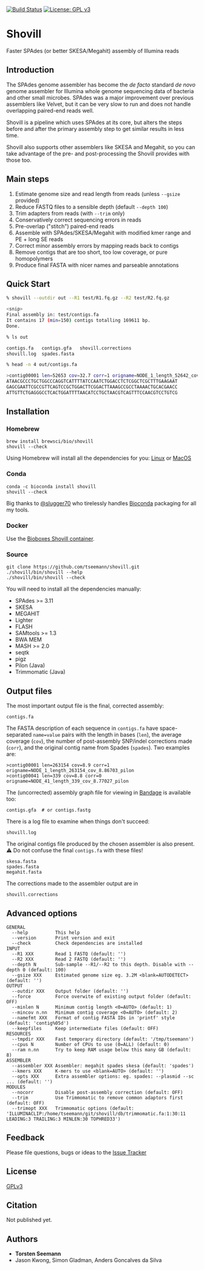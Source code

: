 [![Build Status](https://travis-ci.org/tseemann/shovill.svg?branch=master)](https://travis-ci.org/tseemann/shovill) [![License: GPL v3](https://img.shields.io/badge/License-GPL%20v3-blue.svg)](https://www.gnu.org/licenses/gpl-3.0) [](#lang-au)

# Shovill
Faster SPAdes (or better SKESA/Megahit) assembly of Illumina reads 

## Introduction

The SPAdes genome assembler has become the *de facto* standard *de novo* genome assembler
for Illumina whole genome sequencing data of bacteria and other small microbes. SPAdes
was a major improvement over previous assemblers like Velvet, but it can be very slow to run
and does not handle overlapping paired-end reads well.

Shovill is a pipeline which uses SPAdes at its core, but alters the steps before and after
the primary assembly step to get similar results in less time.

Shovill also supports other assemblers like SKESA and Megahit, so you can take advantage
of the pre- and post-processing the Shovill provides with those too.

## Main steps

1. Estimate genome size and read length from reads (unless `--gsize` provided)
2. Reduce FASTQ files to a sensible depth (default `--depth 100`)
3. Trim adapters from reads (with `--trim` only)
4. Conservatively correct sequencing errors in reads
5. Pre-overlap ("stitch") paired-end reads
6. Assemble with SPAdes/SKESA/Megahit with modified kmer range and PE + long SE reads
7. Correct minor assembly errors by mapping reads back to contigs
8. Remove contigs that are too short, too low coverage, or pure homopolymers
9. Produce final FASTA with nicer names and parseable annotations

## Quick Start

```bash
% shovill --outdir out --R1 test/R1.fq.gz --R2 test/R2.fq.gz

<snip>
Final assembly in: test/contigs.fa
It contains 17 (min=150) contigs totalling 169611 bp.
Done.

% ls out

contigs.fa   contigs.gfa   shovill.corrections  
shovill.log  spades.fasta

% head -n 4 out/contigs.fa

>contig00001 len=52653 cov=32.7 corr=1 origname=NODE_1_length_52642_cov_32.67243_pilon
ATAACGCCCTGCTGGCCCAGGTCATTTTATCCAATCTGGACCTCTCGGCTCGCTTTGAAGAAT
GAGCGAATTCGCCGTTCAGTCCGCTGGACTTCGGACTTAAAGCCGCCTAAAACTGCACGAACC
ATTGTTCTGAGGGCCTCACTGGATTTTAACATCCTGCTAACGTCAGTTTCCAACGTCCTGTCG
```

## Installation

### Homebrew

```
brew install brewsci/bio/shovill
shovill --check
```
Using Homebrew will install all the dependencies for you: 
[Linux](http://linuxbrew.sh) or [MacOS](http://brew.sh)

### Conda

```
conda -c bioconda install shovill
shovill --check
```
Big thanks to [@slugger70](https://github.com/slugger70) who tirelessly handles 
[Bioconda](https://bioconda.github.io/) packaging for all my tools.

### Docker

Use the 
[Bioboxes Shovill container](https://github.com/bioboxes/shovill/blob/master/Dockerfile).

### Source

```
git clone https://github.com/tseemann/shovill.git
./shovill/bin/shovill --help
./shovill/bin/shovill --check
```
You will need to install all the dependencies manually:
* SPAdes >= 3.11
* SKESA
* MEGAHIT
* Lighter
* FLASH
* SAMtools >= 1.3
* BWA MEM 
* MASH >= 2.0
* seqtk
* pigz
* Pilon (Java)
* Trimmomatic (Java)

## Output files

The most important output file is the final, corrected assembly:
```
contigs.fa
```

The FASTA description of each sequence in `contigs.fa` have space-separated
`name=value` pairs with the length in bases (`len`), the average coverage
(`cov`), the number of post-assembly SNP/indel corrections made (`corr`),
and the original contig name from Spades (`spades`). Two examples are:
```
>contig00001 len=263154 cov=8.9 corr=1 origname=NODE_1_length_263154_cov_8.86703_pilon
>contig00041 len=339 cov=8.8 corr=0 origname=NODE_41_length_339_cov_8.77027_pilon
```

The (uncorrected) assembly graph file for viewing in 
[Bandage](https://rrwick.github.io/Bandage/) is available too:
```
contigs.gfa  # or contigs.fastg
```

There is a log file to examine when things don't succeed:
```
shovill.log
```

The original contigs file produced by the chosen assembler is also present.<BR>
&#9888; Do not confuse the final `contigs.fa` with these files!
```
skesa.fasta
spades.fasta
megahit.fasta
```

The corrections made to the assembler output are in
```
shovill.corrections
```

## Advanced options

```
GENERAL
  --help          This help
  --version       Print version and exit
  --check         Check dependencies are installed
INPUT
  --R1 XXX        Read 1 FASTQ (default: '')
  --R2 XXX        Read 2 FASTQ (default: '')
  --depth N       Sub-sample --R1/--R2 to this depth. Disable with --depth 0 (default: 100)
  --gsize XXX     Estimated genome size eg. 3.2M <blank=AUTODETECT> (default: '')
OUTPUT
  --outdir XXX    Output folder (default: '')
  --force         Force overwite of existing output folder (default: OFF)
  --minlen N      Minimum contig length <0=AUTO> (default: 1)
  --mincov n.nn   Minimum contig coverage <0=AUTO> (default: 2)
  --namefmt XXX   Format of contig FASTA IDs in 'printf' style (default: 'contig%05d')
  --keepfiles     Keep intermediate files (default: OFF)
RESOURCES
  --tmpdir XXX    Fast temporary directory (default: '/tmp/tseemann')
  --cpus N        Number of CPUs to use (0=ALL) (default: 0)
  --ram n.nn      Try to keep RAM usage below this many GB (default: 8)
ASSEMBLER
  --assembler XXX Assembler: megahit spades skesa (default: 'spades')
  --kmers XXX     K-mers to use <blank=AUTO> (default: '')
  --opts XXX      Extra assembler options: eg. spades: --plasmid --sc ... (default: '')
MODULES
  --nocorr        Disable post-assembly correction (default: OFF)
  --trim          Use Trimmomatic to remove common adaptors first (default: OFF)
  --trimopt XXX   Trimmomatic options (default: 'ILLUMINACLIP:/home/tseemann/git/shovill/db/trimmomatic.fa:1:30:11 LEADING:3 TRAILING:3 MINLEN:30 TOPHRED33')
```

## Feedback

Please file questions, bugs or ideas 
to the [Issue Tracker](https://github.com/tseemann/shovill/issues)

## License

[GPLv3](https://raw.githubusercontent.com/tseemann/shovill/master/LICENSE)

## Citation

Not published yet.

## Authors

* **Torsten Seemann**
* Jason Kwong, Simon Gladman, Anders Goncalves da Silva
